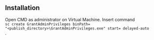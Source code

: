 ## Installation 
Open CMD as administrator on Virtual Machine. Insert command <code> sc create GrantAdminPrivileges binPath= "<publish_directory>\GrantAdminPrivileges.exe" start= delayed-auto </code>. 

